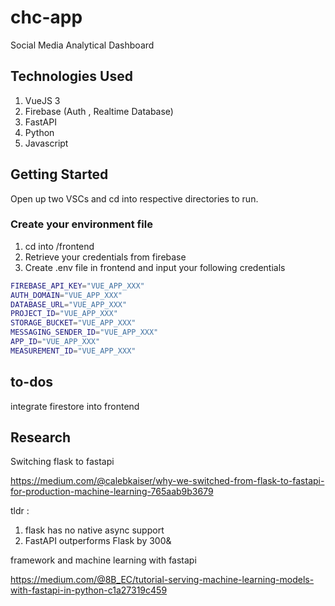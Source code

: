 # chc-app

Social Media Analytical Dashboard

## Technologies Used

1. VueJS 3
2. Firebase (Auth , Realtime Database)
3. FastAPI
4. Python
5. Javascript

## Getting Started

Open up two VSCs and cd into respective directories to run.

### Create your environment file

1. cd into /frontend
2. Retrieve your credentials from firebase
3. Create .env file in frontend and input your following credentials

```bash
FIREBASE_API_KEY="VUE_APP_XXX"
AUTH_DOMAIN="VUE_APP_XXX"
DATABASE_URL="VUE_APP_XXX"
PROJECT_ID="VUE_APP_XXX"
STORAGE_BUCKET="VUE_APP_XXX"
MESSAGING_SENDER_ID="VUE_APP_XXX"
APP_ID="VUE_APP_XXX"
MEASUREMENT_ID="VUE_APP_XXX"
```

## to-dos

integrate firestore into frontend

## Research

Switching flask to fastapi

https://medium.com/@calebkaiser/why-we-switched-from-flask-to-fastapi-for-production-machine-learning-765aab9b3679

tldr :

1. flask has no native async support
2. FastAPI outperforms Flask by 300&

framework and machine learning with fastapi

https://medium.com/@8B_EC/tutorial-serving-machine-learning-models-with-fastapi-in-python-c1a27319c459
